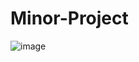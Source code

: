 # Minor-Project
![image](https://github.com/arjunkapoo/.aru/assets/95234251/2cbfbb00-a11e-4cf8-8974-54bd75df8a26)
